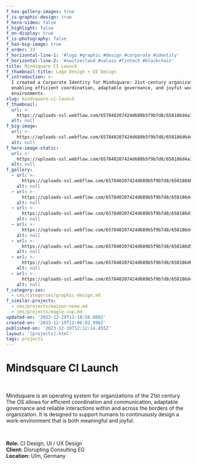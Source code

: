 ```yaml
---
f_has-gallery-images: true
f_is-graphic-design: true
f_hero-video: false
f_highlight: false
f_on-display: true
f_is-photography: false
f_has-big-image: true
f_order: 33
f_horizontal-line-1: '#logo #graphic #design #corporate #identity'
f_horizontal-line-2: '#switzerland #valais #fintech #blockchain'
title: Mindsquare CI Launch
f_thumbnail-title: Logo Design + UI Design
f_introduction: >-
  I created a Corporate Identity for Mindsquare: 21st-century organizational OS,
  enabling efficient coordination, adaptable governance, and joyful work
  environments.
slug: mindsquare-ci-launch
f_thumbnail:
  url: >-
    https://uploads-ssl.webflow.com/657840207424d689b5f9b7d8/658186d4a1edb8c6b9712782_img_mindsquare_07.svg
  alt: null
f_big-image:
  url: >-
    https://uploads-ssl.webflow.com/657840207424d689b5f9b7d8/658186d64d341b8e99769f12_img_mindsquare_03.jpg
  alt: null
f_hero-image-static:
  url: >-
    https://uploads-ssl.webflow.com/657840207424d689b5f9b7d8/658186d4a1edb8c6b9712782_img_mindsquare_07.svg
  alt: null
f_gallery:
  - url: >-
      https://uploads-ssl.webflow.com/657840207424d689b5f9b7d8/65818846206eb252fe66bef3_test.svg
    alt: null
  - url: >-
      https://uploads-ssl.webflow.com/657840207424d689b5f9b7d8/658186d46bbf7deaf2f4d461_img_mindsquare_06.jpg
    alt: null
  - url: >-
      https://uploads-ssl.webflow.com/657840207424d689b5f9b7d8/658186d3093aab6d4e5b74f4_img_mindsquare_09.jpg
    alt: null
  - url: >-
      https://uploads-ssl.webflow.com/657840207424d689b5f9b7d8/658186d40cdfe876cc9b004c_img_mindsquare_08.jpg
    alt: null
  - url: >-
      https://uploads-ssl.webflow.com/657840207424d689b5f9b7d8/658186d581322879a8e57b90_img_mindsquare_05.jpg
    alt: null
  - url: >-
      https://uploads-ssl.webflow.com/657840207424d689b5f9b7d8/658186d6a5113138f355cc6d_img_mindsquare_04.jpg
    alt: null
  - url: >-
      https://uploads-ssl.webflow.com/657840207424d689b5f9b7d8/658186d44b431bddbc703e90_img_mindsquare_10.jpg
    alt: null
f_category-ies:
  - cms/categories/graphic-design.md
f_similar-projects:
  - cms/projects/maison-noee.md
  - cms/projects/eagle-cup.md
updated-on: '2023-12-19T12:10:56.089Z'
created-on: '2023-12-19T12:06:02.996Z'
published-on: '2023-12-19T12:12:14.455Z'
layout: '[projects].html'
tags: projects
---
```


Mindsquare CI Launch
====================

‍

Mindsquare is an operating system for organizations of the 21st century. The OS allows for efficient coordination and communication, adaptable governance and reliable interactions within and across the borders of the organization. It is designed to support humans to continuously design a work-environment that is both meaningful and joyful.

‍  

**Role:** CI Design, UI / UX Design  
**Client:** Disrupting Consulting EG  
**Location:** Ulm, Germany
